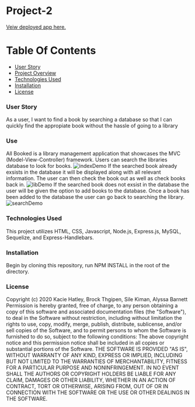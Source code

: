 # Project-2

<a href='https://cryptic-chamber-77839.herokuapp.com/'>Veiw deployed app here.</a>

# Table Of Contents
- [User Story](#User-Story)
- [Project Overview](#Use)
- [Technologies Used](#Tech-Used)
- [Installation](#Installation)
- [License](#license)

### <a name="User-Story"></a>User Story
As a user, I want to find a book by searching a database so that I can quickly find the appropiate book without the hassle of going to a library

### <a name="Project Overview"></a>Use
All Booked is a library management application that showcases the MVC (Model-View-Controller) framework. Users can search the libraries database to look for books. 
![indexDemo](https://user-images.githubusercontent.com/55072295/74088195-6da47900-4a61-11ea-9a6f-cec4c77a3a6d.png)
If the searched book already exsists in the database it will be displayed along with all relevant information. The user can then check the book out as well as check books back in.
![libDemo](https://user-images.githubusercontent.com/55072295/74088206-8a40b100-4a61-11ea-8ee1-862357d81369.png)
If the searched book does not exsist in the database the user will be given the option to add books to the database. Once a book has been added to the database the user can go back to searching the library.
![searchDemo](https://user-images.githubusercontent.com/55072295/74088209-92005580-4a61-11ea-9636-103fa9021b74.png)


### <a name="Tech-Used"></a>Technologies Used
This project utilizes HTML, CSS, Javascript, Node.js, Express.js, MySQL, Sequelize, and Express-Handlebars.

### <a name="Installation"></a>Installation
Begin by cloning this repository, run NPM INSTALL in the root of the directory.

### <a name="license"></a>License
Copyright (c) 2020 Kacie Hatley, Brock Thgipen, Sile Kiman, Alyssa Barnett
Permission is hereby granted, free of charge, to any person obtaining a copy of this software and associated documentation files (the "Software"), to deal in the Software without restriction, including without limitation the rights to use, copy, modify, merge, publish, distribute, sublicense, and/or sell copies of the Software, and to permit persons to whom the Software is furnished to do so, subject to the following conditions:
The above copyright notice and this permission notice shall be included in all copies or substantial portions of the Software.
THE SOFTWARE IS PROVIDED "AS IS", WITHOUT WARRANTY OF ANY KIND, EXPRESS OR IMPLIED, INCLUDING BUT NOT LIMITED TO THE WARRANTIES OF MERCHANTABILITY, FITNESS FOR A PARTICULAR PURPOSE AND NONINFRINGEMENT. IN NO EVENT SHALL THE AUTHORS OR COPYRIGHT HOLDERS BE LIABLE FOR ANY CLAIM, DAMAGES OR OTHER LIABILITY, WHETHER IN AN ACTION OF CONTRACT, TORT OR OTHERWISE, ARISING FROM, OUT OF OR IN CONNECTION WITH THE SOFTWARE OR THE USE OR OTHER DEALINGS IN THE SOFTWARE.
